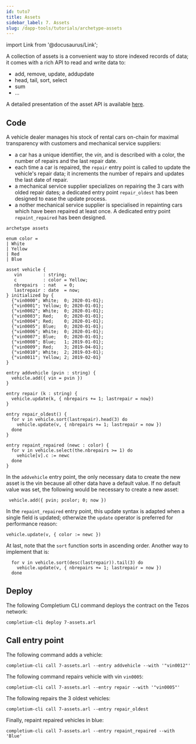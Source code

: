 ```yaml
---
id: tuto7
title: Assets
sidebar_label: 7. Assets
slug: /dapp-tools/tutorials/archetype-assets
---
```


import Link from '@docusaurus/Link';

A collection of assets is a convenient way to store indexed records of data; it comes with a rich API to read and write data to:
* add, remove, update, addupdate
* head, tail, sort, select
* sum
* ...

A detailed presentation of the asset API is available <a href='https://docs.archetype-lang.org/archetype-language/data-model' target='_blank'>here</a>.

## Code

A vehicle dealer manages his stock of rental cars on-chain for maximal transparency with customers and mechanical service suppliers:
* a car has a unique identifier, the *vin*, and is described with a color, the number of repairs and the last repair date.
* each time a car is repaired, the `repair` entry point is called to update the vehicle's repair data; it increments the number of repairs and updates the last date of repair.
* a mechanical service supplier specializes on repairing the 3 cars with olded repair dates; a dedicated entry point `repair_oldest` has been designed to ease the update process.
* a nother mechanical service supplier is specialised in repainting cars which have been repaired at least once. A dedicated entry point `repaint_repaired` has been designed.

```archetype {30,34,38-40,44-46}
archetype assets

enum color =
| White
| Yellow
| Red
| Blue

asset vehicle {
   vin        : string;
   c          : color = Yellow;
   nbrepairs  : nat   = 0;
   lastrepair : date  = now;
} initialized by {
  {"vin0000"; White;  0; 2020-01-01};
  {"vin0001"; Yellow; 0; 2020-01-01};
  {"vin0002"; White;  0; 2020-01-01};
  {"vin0003"; Red;    0; 2020-01-01};
  {"vin0004"; Red;    0; 2020-01-01};
  {"vin0005"; Blue;   0; 2020-01-01};
  {"vin0006"; White;  0; 2020-01-01};
  {"vin0007"; Blue;   0; 2020-01-01};
  {"vin0008"; Blue;   1; 2019-01-01};
  {"vin0009"; Red;    3; 2019-04-01};
  {"vin0010"; White;  2; 2019-03-01};
  {"vin0011"; Yellow; 2; 2019-02-01}
}

entry addvehicle (pvin : string) {
  vehicle.add({ vin = pvin })
}

entry repair (k : string) {
  vehicle.update(k, { nbrepairs += 1; lastrepair = now})
}

entry repair_oldest() {
  for v in vehicle.sort(lastrepair).head(3) do
    vehicle.update(v, { nbrepairs += 1; lastrepair = now })
  done
}

entry repaint_repaired (newc : color) {
  for v in vehicle.select(the.nbrepairs >= 1) do
    vehicle[v].c := newc
  done
}
```

In the `addvehicle` entry point, the only necessary data to create the new asset is the vin because all other data have a default value. If no default value was set, the following would be necessary to create a new asset:

```archetype
 vehicle.add({ pvin; pcolor; 0; now })
```

In the `repaint_repaired` entry point, this update syntax is adapted when a single field is updated; otherwize the `update` operator is preferred for performance reason:

```
vehicle.update(v, { color := newc })
```

At last, note that the `sort` function sorts in ascending order. Another way to implement that is:

```archetype {1}
  for v in vehicle.sort(desc(lastrepair)).tail(3) do
    vehicle.update(v, { nbrepairs += 1; lastrepair = now })
  done
```

## Deploy

The following <Link to='/docs/dapp-tools/completium-cli'>Completium CLI</Link> command deploys the contract on the Tezos network:

```
completium-cli deploy 7-assets.arl
```

## Call entry point

The following command adds a vehicle:

```
completium-cli call 7-assets.arl --entry addvehicle --with '"vin0012"'
```

The following command repairs vehicle with vin `vin0005`:

```
completium-cli call 7-assets.arl --entry repair --with '"vin0005"'
```

The following repairs the 3 oldest vehicles:

```
completium-cli call 7-assets.arl --entry repair_oldest
```

Finally, repaint repaired vehicles in blue:

```
completium-cli call 7-assets.arl --entry repaint_repaired --with 'Blue'
```


